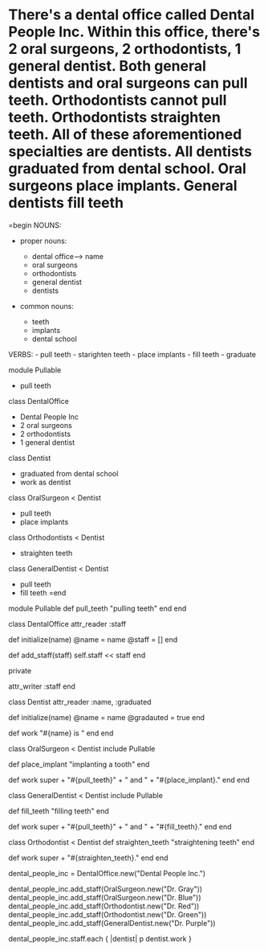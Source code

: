 # There's a dental office called Dental People Inc. Within this office, there's 2 oral surgeons, 2 orthodontists, 1 general dentist. Both general dentists and oral surgeons can pull teeth. Orthodontists cannot pull teeth. Orthodontists straighten teeth. All of these aforementioned specialties are dentists. All dentists graduated from dental school. Oral surgeons place implants. General dentists fill teeth

=begin
NOUNS:
  - proper nouns:
    - dental office--> name
    - oral surgeons
    - orthodontists
    - general dentist
    - dentists

  - common nouns:
    - teeth
    - implants
    - dental school



VERBS:
    - pull teeth
    - starighten teeth
    - place implants
    - fill teeth
    - graduate

module Pullable
  - pull teeth

class DentalOffice
  - Dental People Inc
  - 2 oral surgeons
  - 2 orthodontists
  - 1 general dentist

class Dentist
  - graduated from dental school
  - work as dentist

class OralSurgeon < Dentist
  - pull teeth
  - place implants

class Orthodontists < Dentist
  - straighten teeth

class GeneralDentist < Dentist
  - pull teeth
  - fill teeth
=end

module Pullable
  def pull_teeth
    "pulling teeth"
  end
end


class DentalOffice
  attr_reader :staff

  def initialize(name)
    @name = name
    @staff = []
  end

  def add_staff(staff)
    self.staff << staff
  end

  private

  attr_writer :staff
end


class Dentist
  attr_reader :name, :graduated

  def initialize(name)
    @name = name
    @gradauted = true
  end

  def work
    "#{name} is "
  end
end

class OralSurgeon < Dentist
  include Pullable

  def place_implant
    "implanting a tooth"
  end

  def work
    super + "#{pull_teeth}" + " and " + "#{place_implant}."
  end
end

class GeneralDentist < Dentist
  include Pullable

  def fill_teeth
    "filling teeth"
  end

  def work
    super + "#{pull_teeth}" + " and " + "#{fill_teeth}."
  end
end

class Orthodontist < Dentist
  def straighten_teeth
    "straightening teeth"
  end

  def work
    super + "#{straighten_teeth}."
  end
end

dental_people_inc = DentalOffice.new("Dental People Inc.")

dental_people_inc.add_staff(OralSurgeon.new("Dr. Gray"))
dental_people_inc.add_staff(OralSurgeon.new("Dr. Blue"))
dental_people_inc.add_staff(Orthodontist.new("Dr. Red"))
dental_people_inc.add_staff(Orthodontist.new("Dr. Green"))
dental_people_inc.add_staff(GeneralDentist.new("Dr. Purple"))

dental_people_inc.staff.each { |dentist| p dentist.work }
